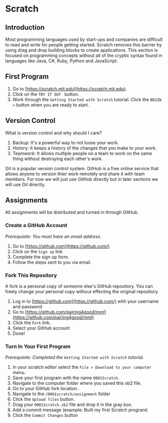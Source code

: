 # Scratch

## Introduction
Most programming languages used by start-ups and companies are difficult to read and write for people getting started.  Scratch removes this barrier by using drag and drop building blocks to create applications. This section is focused on programming concepts without all of the cryptic syntax found in languages like Java, C#, Ruby, Python and JavaScript.

## First Program
1. Go to [https://scratch.mit.edu](https://scratch.mit.edu).
1. Click on the `TRY IT OUT ` button.
1. Work through the `Getting Started with Scratch` tutorial. Click the `BEGIN >` button when you are ready to start.

## Version Control
What is version control and why should I care?  
1. Backup: It's a powerful way to not loose your work.  
2. History: It keeps a history of the changes that you make to your work.
3. Teamwork: It allows multiple people on a team to work on the same thing without destroying each other's work.

Git is a popular version control system.  GitHub is a free online service that allows anyone to version thier work remotely and share it with team members.  For now we will just use GitHub directly but in later sections we will use Git directly.

## Assignments
All assignments will be distributed and turned in through GitHub.

### Create a GitHub Account
_Prerequisite: You must have an email address._
1. Go to [https://github.com](https://github.com/)
2. Click on the `Sign up` link
3. Complete the sign up form.
4. Follow the steps sent to you via email.

### Fork This Repository
A fork is a personal copy of someone else's GitHub repository.  You can freely change your personal copy without effecting the original repository. 
1. Log in to [https://github.com](https://github.com/) with your username and password
1. Go to [https://github.com/pairing4good/mml](https://github.com/pairing4good/mml)
1. Click the `Fork` link.
1. Select your GitHub account
1. Done! 

### Turn In Your First Program
_Prerequisite: Completed the `Getting Started with Scratch` tutorial._
1. In your scratch editor select the `File > Download to your computer` menu.
1. Save your first program with the name `0001Scratch`.
1. Navigate to the computer folder where you saved this sb2 file.
1. Go to your GitHub fork location.
1. Navigate to the `/0001scratch/assignment` folder
1. Click the `Upload files` button.
1. Drag your `0001Scratch.sb2` file and drop it in the gray box.
1. Add a commit message (example: Built my first Scratch program)
1. Click the `Commit Changes` button


